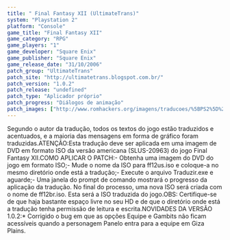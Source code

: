 ```yaml
---
title: " Final Fantasy XII (UltimateTrans)"
system: "Playstation 2"
platform: "Console"
game_title: "Final Fantasy XII"
game_category: "RPG"
game_players: "1"
game_developer: "Square Enix"
game_publisher: "Square Enix"
game_release_date: "31/10/2006"
patch_group: "UltimateTrans"
patch_site: "http://ultimatetrans.blogspot.com.br/"
patch_version: "1.0.2"
patch_release: "undefined"
patch_type: "Aplicador próprio"
patch_progress: "Diálogos de animação"
patch_images: ["http://www.romhackers.org/imagens/traducoes/%5BPS2%5D%20Final%20Fantasy%20XII%20-%20UltimateTrans%20-%201.jpg","http://www.romhackers.org/imagens/traducoes/%5BPS2%5D%20Final%20Fantasy%20XII%20-%20UltimateTrans%20-%202.jpg","http://www.romhackers.org/imagens/traducoes/%5BPS2%5D%20Final%20Fantasy%20XII%20-%20UltimateTrans%20-%203.jpg"]
---
```

Segundo o autor da tradução, todos os textos do jogo estão traduzidos e acentuados, e a maioria das mensagens em forma de gráfico foram traduzidas.ATENÇÃO:Esta tradução deve ser aplicada em uma imagem de DVD em formato ISO da versão americana (SLUS-20963) do jogo Final Fantasy XII.COMO APLICAR O PATCH:- Obtenha uma imagem do DVD do jogo em formato ISO;- Mude o nome da ISO para ff12us.iso e coloque-a no mesmo diretório onde está a tradução;- Execute o arquivo Traduzir.exe e aguarde;- Uma janela do prompt de comando mostrará o progresso da aplicação da tradução. No final do processo, uma nova ISO será criada com o nome de ff12br.iso. Esta será a ISO traduzida do jogo.OBS: Certifique-se de que haja bastante espaço livre no seu HD e de que o diretório onde está a tradução tenha permissão de leitura e escrita.NOVIDADES DA VERSÃO 1.0.2:* Corrigido o bug em que as opções Equipe e Gambits não ficam acessíveis quando a personagem Panelo entra para a equipe em Giza Plains.